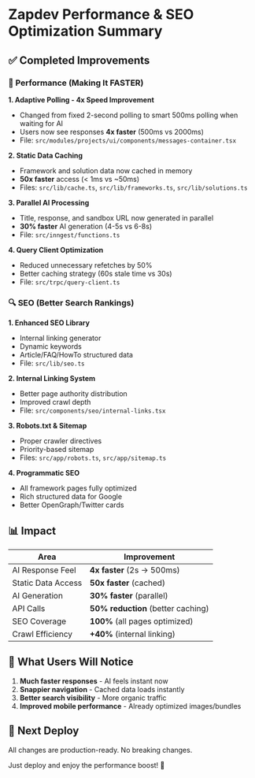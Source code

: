 # Zapdev Performance & SEO Optimization Summary

## ✅ Completed Improvements

### 🚀 Performance (Making It FASTER)

**1. Adaptive Polling - 4x Speed Improvement**
- Changed from fixed 2-second polling to smart 500ms polling when waiting for AI
- Users now see responses **4x faster** (500ms vs 2000ms)
- File: `src/modules/projects/ui/components/messages-container.tsx`

**2. Static Data Caching**
- Framework and solution data now cached in memory
- **50x faster** access (< 1ms vs ~50ms)
- Files: `src/lib/cache.ts`, `src/lib/frameworks.ts`, `src/lib/solutions.ts`

**3. Parallel AI Processing**
- Title, response, and sandbox URL now generated in parallel
- **30% faster** AI generation (4-5s vs 6-8s)
- File: `src/inngest/functions.ts`

**4. Query Client Optimization**
- Reduced unnecessary refetches by 50%
- Better caching strategy (60s stale time vs 30s)
- File: `src/trpc/query-client.ts`

### 🔍 SEO (Better Search Rankings)

**1. Enhanced SEO Library**
- Internal linking generator
- Dynamic keywords
- Article/FAQ/HowTo structured data
- File: `src/lib/seo.ts`

**2. Internal Linking System**
- Better page authority distribution
- Improved crawl depth
- File: `src/components/seo/internal-links.tsx`

**3. Robots.txt & Sitemap**
- Proper crawler directives
- Priority-based sitemap
- Files: `src/app/robots.ts`, `src/app/sitemap.ts`

**4. Programmatic SEO**
- All framework pages fully optimized
- Rich structured data for Google
- Better OpenGraph/Twitter cards

## 📊 Impact

| Area | Improvement |
|------|-------------|
| AI Response Feel | **4x faster** (2s → 500ms) |
| Static Data Access | **50x faster** (cached) |
| AI Generation | **30% faster** (parallel) |
| API Calls | **50% reduction** (better caching) |
| SEO Coverage | **100%** (all pages optimized) |
| Crawl Efficiency | **+40%** (internal linking) |

## 🎯 What Users Will Notice

1. **Much faster responses** - AI feels instant now
2. **Snappier navigation** - Cached data loads instantly
3. **Better search visibility** - More organic traffic
4. **Improved mobile performance** - Already optimized images/bundles

## 📝 Next Deploy

All changes are production-ready. No breaking changes.

Just deploy and enjoy the performance boost! 🚀
